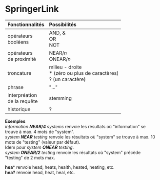 # SpringerLink

| Fonctionnalités | Possibilités |
| :-------- | :---- |
| opérateurs<br/>booléens | AND, &<br/>OR<br/>NOT |
| opérateurs<br/>de proximité | NEAR/*n*<br/>ONEAR/*n*  |
| troncature | milieu - droite<br/>* (zéro ou plus de caractères)<br/>? (un caractère) |
| phrase | "..." |
| interpréation<br/>de la requête | stemming |
| historique | ? |

**Exemples**   
*information **NEAR/4** systems* renvoie les résultats où "information" se trouve à max. 4 mots de "system".   
*system **NEAR** testing* renvoie les résultats où "system" se trouve à max. 10 mots de "testing" (valeur par défaut).   
Idem pour *system **ONEAR** testing*.   
*system **ONEAR/2** testing* renvoie les résultats où "system" précède "testing" de 2 mots max.   

**hea*** renvoie head, heats, health, heated, heating, etc.   
**hea?** renvoie head, heat, heal, etc.   


